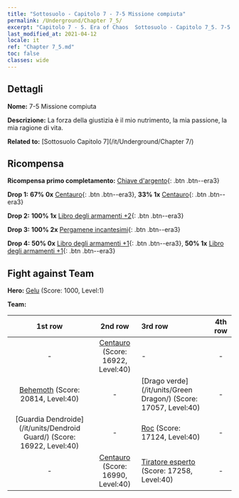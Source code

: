 ```yaml
---
title: "Sottosuolo - Capitolo 7 - 7-5 Missione compiuta"
permalink: /Underground/Chapter 7_5/
excerpt: "Capitolo 7 - 5. Era of Chaos  Sottosuolo - Capitolo 7_5. 7-5 Missione compiuta"
last_modified_at: 2021-04-12
locale: it
ref: "Chapter 7_5.md"
toc: false
classes: wide
---
```


## Dettagli

 **Nome:** 7-5 Missione compiuta

 **Descrizione:** La forza della giustizia è il mio nutrimento, la mia passione, la mia ragione di vita.

 **Related to:** [Sottosuolo Capitolo 7](/it/Underground/Chapter 7/)

## Ricompensa

 **Ricompensa primo completamento:** [Chiave d'argento](/it/Items/con_693/){: .btn .btn--era3}

 **Drop 1:** **67% 0x** [Centauro](/it/Items/unt_199/){: .btn .btn--era3}, **33% 1x** [Centauro](/it/Items/unt_199/){: .btn .btn--era3}

 **Drop 2:** **100% 1x** [Libro degli armamenti +2](/it/Items/mat_32/){: .btn .btn--era3}

 **Drop 3:** **100% 2x** [Pergamene incantesimi](/it/Items/con_694/){: .btn .btn--era3}

 **Drop 4:** **50% 0x** [Libro degli armamenti +1](/it/Items/mat_25/){: .btn .btn--era3}, **50% 1x** [Libro degli armamenti +1](/it/Items/mat_25/){: .btn .btn--era3}


## Fight against Team
 **Hero:** [Gelu](/it/heroes/Gelu/) (Score: 1000, Level:1)

 **Team:**


  | 1st row | 2nd row | 3rd row | 4th row |
  |:----:|:----:|:----|:----:|
  | - | [Centauro](/it/units/Centaur/) (Score: 16922, Level:40)  | - | - |
  | [Behemoth](/it/units/Behemoth/) (Score: 20814, Level:40)  | - | [Drago verde](/it/units/Green Dragon/) (Score: 17057, Level:40)  | - |
  | [Guardia Dendroide](/it/units/Dendroid Guard/) (Score: 16922, Level:40)  | - | [Roc](/it/units/Roc/) (Score: 17124, Level:40)  | - |
  | - | [Centauro](/it/units/Centaur/) (Score: 16990, Level:40)  | [Tiratore esperto](/it/units/Sharpshooter/) (Score: 17258, Level:40)  | - |


